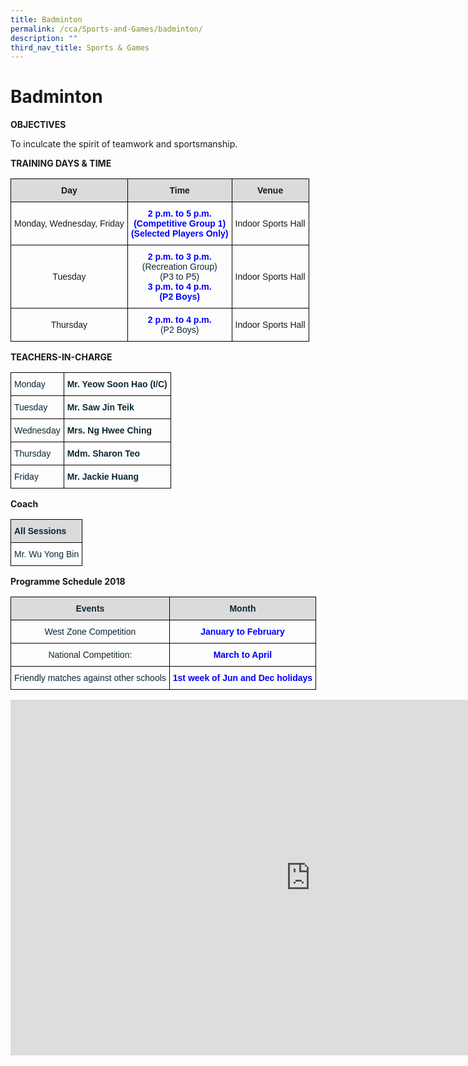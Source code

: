 ```yaml
---
title: Badminton
permalink: /cca/Sports-and-Games/badminton/
description: ""
third_nav_title: Sports & Games
---
```

# Badminton
**OBJECTIVES**

To inculcate the spirit of teamwork and sportsmanship.


**TRAINING DAYS &amp; TIME**

<style type="text/css">
.tg  {border-collapse:collapse;border-spacing:0;}
.tg td{border-color:black;border-style:solid;border-width:1px;font-family:Arial, sans-serif;font-size:14px;
  overflow:hidden;padding:10px 5px;word-break:normal;}
.tg th{border-color:black;border-style:solid;border-width:1px;font-family:Arial, sans-serif;font-size:14px;
  font-weight:normal;overflow:hidden;padding:10px 5px;word-break:normal;}
.tg .tg-3cp1{background-color:#DBDBDB;font-weight:bold;text-align:center;vertical-align:top}
.tg .tg-nrix{text-align:center;vertical-align:middle}
.tg .tg-ums8{color:#00F;font-weight:bold;text-align:center;vertical-align:top}
</style>
<table class="tg">
<thead>
  <tr>
    <th class="tg-3cp1">Day</th>
    <th class="tg-3cp1">Time<br></th>
    <th class="tg-3cp1">Venue<br></th>
  </tr>
</thead>
<tbody>
  <tr>
    <td class="tg-nrix">Monday, Wednesday, Friday<br></td>
    <td class="tg-ums8">2 p.m. to 5 p.m.<br>(Competitive Group 1)<br>(Selected Players Only)</td>
    <td class="tg-nrix">Indoor Sports Hall<br></td>
  </tr>
  <tr>
    <td class="tg-nrix">Tuesday<br></td>
    <td class="tg-ums8">2 p.m. to 3 p.m.<br><span style="font-weight:400;color:#0C2733">(Recreation Group) </span><br><span style="font-weight:400;color:#0C2733">(P3 to P5)</span><br>3 p.m. to 4 p.m.<br>(P2 Boys)</td>
    <td class="tg-nrix">Indoor Sports Hall<br></td>
  </tr>
  <tr>
    <td class="tg-nrix">Thursday<br></td>
    <td class="tg-ums8">2 p.m. to 4 p.m.<br><span style="font-weight:400;color:#0C2733">(P2 Boys)</span></td>
    <td class="tg-nrix">Indoor Sports Hall<br></td>
  </tr>
</tbody>
</table>

**TEACHERS-IN-CHARGE** 
<style type="text/css">
.tg  {border-collapse:collapse;border-spacing:0;}
.tg td{border-color:black;border-style:solid;border-width:1px;font-family:Arial, sans-serif;font-size:14px;
  overflow:hidden;padding:10px 5px;word-break:normal;}
.tg th{border-color:black;border-style:solid;border-width:1px;font-family:Arial, sans-serif;font-size:14px;
  font-weight:normal;overflow:hidden;padding:10px 5px;word-break:normal;}
.tg .tg-s5dh{color:#0C2733;text-align:left;vertical-align:middle}
.tg .tg-z01w{color:#0C2733;font-weight:bold;text-align:left;vertical-align:top}
</style>
<table class="tg">
<thead>
  <tr>
    <th class="tg-s5dh">Monday</th>
    <th class="tg-z01w">Mr. Yeow Soon Hao (I/C)<br></th>
  </tr>
</thead>
<tbody>
  <tr>
    <td class="tg-s5dh">Tuesday</td>
    <td class="tg-z01w">Mr. Saw Jin Teik</td>
  </tr>
  <tr>
    <td class="tg-s5dh">Wednesday</td>
    <td class="tg-z01w">Mrs. Ng Hwee Ching</td>
  </tr>
  <tr>
    <td class="tg-s5dh">Thursday</td>
    <td class="tg-z01w">Mdm. Sharon Teo<br></td>
  </tr>
  <tr>
    <td class="tg-s5dh">Friday</td>
    <td class="tg-z01w">Mr. Jackie Huang</td>
  </tr>
</tbody>
</table>

**Coach**
<style type="text/css">
.tg  {border-collapse:collapse;border-spacing:0;}
.tg td{border-color:black;border-style:solid;border-width:1px;font-family:Arial, sans-serif;font-size:14px;
  overflow:hidden;padding:10px 5px;word-break:normal;}
.tg th{border-color:black;border-style:solid;border-width:1px;font-family:Arial, sans-serif;font-size:14px;
  font-weight:normal;overflow:hidden;padding:10px 5px;word-break:normal;}
.tg .tg-s5dh{color:#0C2733;text-align:left;vertical-align:middle}
.tg .tg-ytt9{background-color:#DBDBDB;color:#0C2733;font-weight:bold;text-align:left;vertical-align:top}
</style>
<table class="tg">
<thead>
  <tr>
    <th class="tg-ytt9">All Sessions</th>
  </tr>
</thead>
<tbody>
  <tr>
    <td class="tg-s5dh">Mr. Wu Yong Bin</td>
  </tr>
</tbody>
</table>
 
**Programme Schedule 2018**

<style type="text/css">
.tg  {border-collapse:collapse;border-spacing:0;}
.tg td{border-color:black;border-style:solid;border-width:1px;font-family:Arial, sans-serif;font-size:14px;
  overflow:hidden;padding:10px 5px;word-break:normal;}
.tg th{border-color:black;border-style:solid;border-width:1px;font-family:Arial, sans-serif;font-size:14px;
  font-weight:normal;overflow:hidden;padding:10px 5px;word-break:normal;}
.tg .tg-1jib{color:#0C2733;text-align:center;vertical-align:middle}
.tg .tg-woip{background-color:#DBDBDB;color:#0C2733;font-weight:bold;text-align:center;vertical-align:top}
.tg .tg-ums8{color:#00F;font-weight:bold;text-align:center;vertical-align:top}
</style>
<table class="tg">
<thead>
  <tr>
    <th class="tg-woip">Events</th>
    <th class="tg-woip">Month<br></th>
  </tr>
</thead>
<tbody>
  <tr>
    <td class="tg-1jib">West Zone Competition<br></td>
    <td class="tg-ums8">January to February</td>
  </tr>
  <tr>
    <td class="tg-1jib">National Competition:<br></td>
    <td class="tg-ums8">March to April<br></td>
  </tr>
  <tr>
    <td class="tg-1jib">Friendly matches against other schools<br></td>
    <td class="tg-ums8">1st week of Jun and Dec holidays</td>
  </tr>
</tbody>
</table>
<iframe allowfullscreen="true" height="569" width="960" frameborder="0" src="https://docs.google.com/presentation/d/e/2PACX-1vS_eFUrkBTn7eE0MpKBaiO2_4uSDb5Io9gXpczEWt9-m0qonx1EEDZq1csiBE2TcvBPrMx55Q-zqrom/embed?start=true&amp;loop=true&amp;delayms=3000"></iframe>
